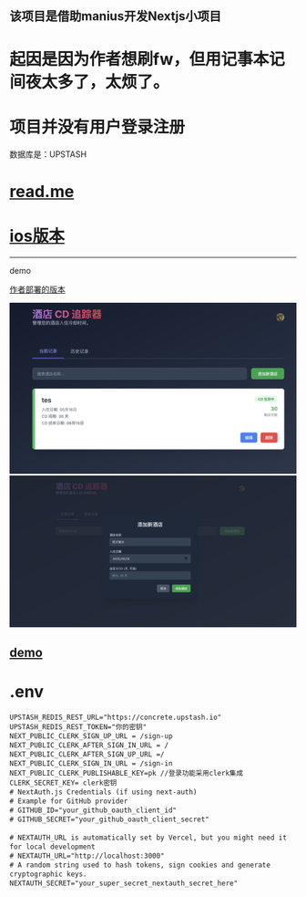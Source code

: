 ## 该项目是借助manius开发Nextjs小项目
# 起因是因为作者想刷fw，但用记事本记间夜太多了，太烦了。
# 项目并没有用户登录注册
数据库是：UPSTASH

# [read.me](https://github.com/bactdt/cdhost/blob/main/README.md)
# [ios版本](https://github.com/bactdt/contcd)
----
demo

[作者部署的版本](https://cdhost.vercel.app)

![一](https://raw.githubusercontent.com/bactdt/cdhost/refs/heads/main/Png/%E6%88%AA%E5%B1%8F2025-05-16%2017.49.09.png)
![添加](https://raw.githubusercontent.com/bactdt/cdhost/refs/heads/main/Png/%E6%88%AA%E5%B1%8F2025-05-16%2017.48.42.png)

[demo](https://xonplgjx.manus.space)
-----
# .env
```
UPSTASH_REDIS_REST_URL="https://concrete.upstash.io"
UPSTASH_REDIS_REST_TOKEN="你的密钥"
NEXT_PUBLIC_CLERK_SIGN_UP_URL = /sign-up
NEXT_PUBLIC_CLERK_AFTER_SIGN_IN_URL = /
NEXT_PUBLIC_CLERK_AFTER_SIGN_UP_URL =/
NEXT_PUBLIC_CLERK_SIGN_IN_URL = /sign-in
NEXT_PUBLIC_CLERK_PUBLISHABLE_KEY=pk //登录功能采用clerk集成
CLERK_SECRET_KEY= clerk密钥
# NextAuth.js Credentials (if using next-auth)
# Example for GitHub provider
# GITHUB_ID="your_github_oauth_client_id"
# GITHUB_SECRET="your_github_oauth_client_secret"

# NEXTAUTH_URL is automatically set by Vercel, but you might need it for local development
# NEXTAUTH_URL="http://localhost:3000"
# A random string used to hash tokens, sign cookies and generate cryptographic keys.
NEXTAUTH_SECRET="your_super_secret_nextauth_secret_here"

```
